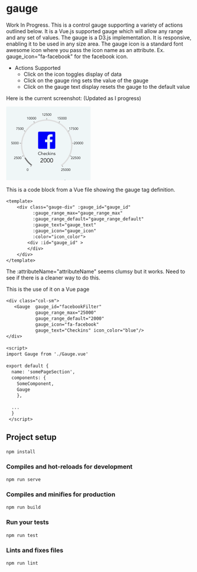 # gauge

Work In Progress. This is a control gauge supporting a variety of actions outlined below. It is a Vue.js supported gauge which will allow any range and any set of values. The gauge is a D3.js implementation.  It is responsive, enabling it to be used in any size area. The gauge icon is a standard font awesome icon where you pass the icon name as an attribute. Ex. gauge_icon="fa-facebook" for the facebook icon. 

* Actions Supported
  * Click on the icon toggles display of data
  * Click on the gauge ring sets the value of the gauge
  * Click on the gauge text display resets the gauge to the default value
  
Here is the current screenshot: (Updated as I progress)

![alt text](gauge.png)

This is a code block from a Vue file showing the gauge tag definition. 
```
<template>
    <div class="gauge-div" :gauge_id="gauge_id" 
          :gauge_range_max="gauge_range_max"
          :gauge_range_default="gauge_range_default"
          :gauge_text="gauge_text"
          :gauge_icon="gauge_icon"
          :color="icon_color">
        <div :id="gauge_id" >
        </div>
    </div>
</template>
```
The :attributeName="attributeName" seems clumsy but it works. Need to see if there is a cleaner way to do this.

This is the use of it on a Vue page
```
<div class="col-sm">   
   <Gauge  gauge_id="facebookFilter" 
           gauge_range_max="25000" 
           gauge_range_default="2000" 
           gauge_icon="fa-facebook"    
           gauge_text="Checkins" icon_color="blue"/>
</div>

<script>
import Gauge from './Gauge.vue'

export default {
  name: 'somePageSection',
  components: {
    SomeComponent,
    Gauge
    },

  ...
  }
 </script> 

```



## Project setup
```
npm install
```

### Compiles and hot-reloads for development
```
npm run serve
```

### Compiles and minifies for production
```
npm run build
```

### Run your tests
```
npm run test
```

### Lints and fixes files
```
npm run lint
```
